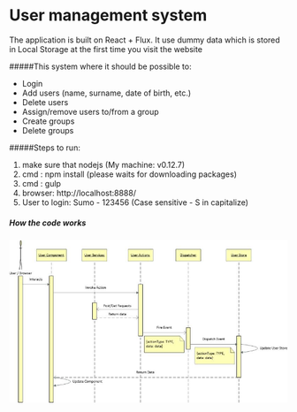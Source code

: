 # User management system
The application is built on React + Flux. It use dummy data which is stored in Local Storage at the first time you visit the website

#####This system where it should be possible to:
* Login
* Add users (name, surname, date of birth, etc.)
* Delete users
* Assign/remove users to/from a group
* Create groups
* Delete groups

#####Steps to run:
1. make sure that nodejs (My machine: v0.12.7)
2. cmd : npm install (please waits for downloading packages)
3. cmd : gulp
4. browser: http://localhost:8888/
5. User to login: Sumo - 123456 (Case sensitive - S in capitalize)

##### How the code works
![Alt text](/RefluxUsermanagement.jpg?raw=true "Optional Title")